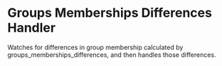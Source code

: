 # Groups Memberships Differences Handler
Watches for differences in group membership calculated by groups_memberships_differences, and then handles those differences.
